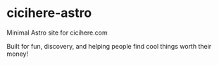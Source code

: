 # cicihere-astro

Minimal Astro site for cicihere.com

Built for fun, discovery, and helping people find cool things worth their money!
